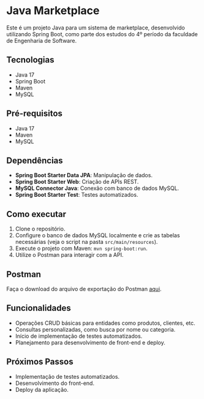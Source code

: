# Java Marketplace

Este é um projeto Java para um sistema de marketplace, desenvolvido utilizando Spring Boot, como parte dos estudos do 4º período da faculdade de Engenharia de Software.

## Tecnologias
- Java 17
- Spring Boot
- Maven
- MySQL

## Pré-requisitos
- Java 17
- Maven
- MySQL

## Dependências
- **Spring Boot Starter Data JPA**: Manipulação de dados.
- **Spring Boot Starter Web**: Criação de APIs REST.
- **MySQL Connector Java**: Conexão com banco de dados MySQL.
- **Spring Boot Starter Test**: Testes automatizados.

## Como executar
1. Clone o repositório.
2. Configure o banco de dados MySQL localmente e crie as tabelas necessárias (veja o script na pasta `src/main/resources`).
3. Execute o projeto com Maven: `mvn spring-boot:run`.
4. Utilize o Postman para interagir com a API.

## Postman
Faça o download do arquivo de exportação do Postman [aqui](back-end/docs/postman.json).

## Funcionalidades
- Operações CRUD básicas para entidades como produtos, clientes, etc.
- Consultas personalizadas, como busca por nome ou categoria.
- Início de implementação de testes automatizados.
- Planejamento para desenvolvimento de front-end e deploy.

## Próximos Passos
- Implementação de testes automatizados.
- Desenvolvimento do front-end.
- Deploy da aplicação.
